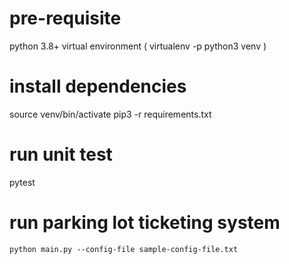 # pre-requisite
python 3.8+
virtual environment ( virtualenv -p python3 venv )

# install dependencies
source venv/bin/activate
pip3 -r requirements.txt

# run unit test
pytest

# run parking lot ticketing system

```text
python main.py --config-file sample-config-file.txt 
```

